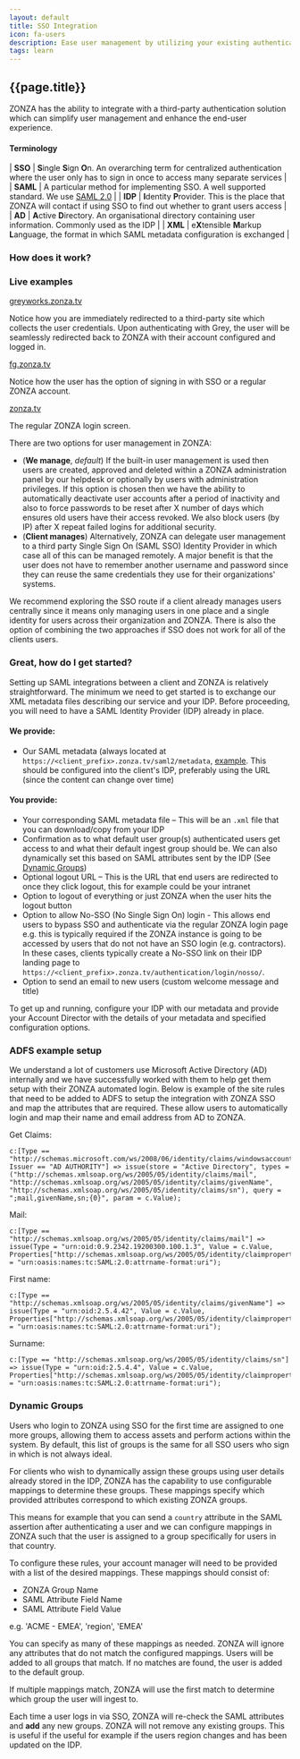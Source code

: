 ```yaml
---
layout: default
title: SSO Integration
icon: fa-users
description: Ease user management by utilizing your existing authentication solution
tags: learn
---
```


## <i class="fa {{page.icon}}"></i> {{page.title}}

ZONZA has the ability to integrate with a third-party authentication solution
which can simplify user management and enhance the end-user experience.

#### Terminology

| **SSO**   | **S**ingle **S**ign **O**n. An overarching term for centralized authentication where the user only has to sign in once to access many separate services |
| **SAML**  | A particular method for implementing SSO. A well supported standard. We use [SAML 2.0](http://en.wikipedia.org/wiki/SAML_2.0) |
| **IDP**   | **I**dentity **P**rovider. This is the place that ZONZA will contact if using SSO to find out whether to grant users access |
| **AD**    | **A**ctive **D**irectory. An organisational directory containing user information. Commonly used as the IDP |
| **XML**   | e**X**tensible **M**arkup **L**anguage, the format in which SAML metadata configuration is exchanged |

### How does it work?

<div class="pull-right">
<h3>Live examples</h3>
<p><a href="http://greyworks.zonza.tv">greyworks.zonza.tv <i class="fa fa-external-link"></i></a></p>
<p>Notice how you are immediately redirected to a third-party site which
collects the user credentials. Upon authenticating with Grey, the user will be
seamlessly redirected back to ZONZA with their account configured and logged
in.</p>
<p><a href="http://fg.zonza.tv">fg.zonza.tv <i class="fa fa-external-link"></i></a></p>
<p>Notice how the user has the option of signing in with SSO or a regular
ZONZA account.</p>
<p><a href="http://zonza.tv">zonza.tv <i class="fa fa-external-link"></i></a></p>
<p>The regular ZONZA login screen.</p>
</div>

There are two options for user management in ZONZA:

* (**We manage**, *default*) If the built-in user management is used then
   users are created, approved and deleted within a ZONZA administration panel
   by our helpdesk or optionally by users with administration privileges. If
   this option is chosen then we have the ability to automatically deactivate
   user accounts after a period of inactivity and also to force passwords to be
   reset after X number of days which ensures old users have their access
   revoked. We also block users (by IP) after X repeat failed logins for
   additional security.
* (**Client manages**) Alternatively, ZONZA can delegate user management to a
   third party Single Sign On (SAML SSO) Identity Provider in which case all of
   this can be managed remotely. A major benefit is that the user does not have
   to remember another username and password since they can reuse the same
   credentials they use for their organizations' systems.

We recommend exploring the SSO route if a client already manages users
centrally since it means only managing users in one place and a single identity
for users across their organization and ZONZA. There is also the option of
    combining the two approaches if SSO does not work for all of the clients
    users.

### Great, how do I get started?
Setting up SAML integrations between a client and ZONZA is relatively
straightforward. The minimum we need to get started is to exchange our XML
metadata files describing our service and your IDP. Before proceeding, you will
need to have a SAML Identity Provider (IDP) already in place.

#### We provide:
* Our SAML metadata (always located at
  `https://<client_prefix>.zonza.tv/saml2/metadata`,
  [example](https://zonza.tv/saml2/metadata). This should be configured into
  the client's IDP, preferably using   the URL (since the content can change
  over time)

#### You provide:
* Your corresponding SAML metadata file – This will be an `.xml` file that you
  can download/copy from your IDP
* Confirmation as to what default user group(s) authenticated users get access
  to and what their default ingest group should be. We can also dynamically set
  this based on SAML attributes sent by the IDP (See [Dynamic
  Groups](#dynamic-groups))
* Optional logout URL – This is the URL that end users are redirected to once
  they click logout, this for example could be your intranet
* Option to logout of everything or just ZONZA when the user hits the logout
  button
* Option to allow No-SSO (No Single Sign On) login - This allows end users to
  bypass SSO and authenticate via the regular ZONZA login page e.g. this is
  typically required if the ZONZA instance is going to be accessed by users
  that do not not have an SSO login (e.g. contractors). In these cases,
  clients typically create a No-SSO link on their IDP landing page to
  `https://<client_prefix>.zonza.tv/authentication/login/nosso/`.
* Option to send an email to new users (custom welcome message and title)

To get up and running, configure your IDP with our metadata and provide your
Account Director with the details of your metadata and specified configuration
options.

### ADFS example setup

We understand a lot of customers use Microsoft Active Directory (AD) internally and we
have successfully worked with them to help get them setup with their ZONZA automated
login. Below is example of the site rules that need to be added to ADFS to setup
the integration with ZONZA SSO and map the attributes that are required. These allow
users to automatically login and map their name and email address from AD to ZONZA.

Get Claims:
```
c:[Type == "http://schemas.microsoft.com/ws/2008/06/identity/claims/windowsaccountname", Issuer == "AD AUTHORITY"] => issue(store = "Active Directory", types = ("http://schemas.xmlsoap.org/ws/2005/05/identity/claims/mail", "http://schemas.xmlsoap.org/ws/2005/05/identity/claims/givenName", "http://schemas.xmlsoap.org/ws/2005/05/identity/claims/sn"), query = ";mail,givenName,sn;{0}", param = c.Value);
```

Mail: 
```
c:[Type == "http://schemas.xmlsoap.org/ws/2005/05/identity/claims/mail"] => issue(Type = "urn:oid:0.9.2342.19200300.100.1.3", Value = c.Value,  Properties["http://schemas.xmlsoap.org/ws/2005/05/identity/claimproperties/attributename"] = "urn:oasis:names:tc:SAML:2.0:attrname-format:uri");
```

First name:
```
c:[Type == "http://schemas.xmlsoap.org/ws/2005/05/identity/claims/givenName"] => issue(Type = "urn:oid:2.5.4.42", Value = c.Value, Properties["http://schemas.xmlsoap.org/ws/2005/05/identity/claimproperties/attributename"] = "urn:oasis:names:tc:SAML:2.0:attrname-format:uri");
```

Surname:
```
c:[Type == "http://schemas.xmlsoap.org/ws/2005/05/identity/claims/sn"] => issue(Type = "urn:oid:2.5.4.4", Value = c.Value, Properties["http://schemas.xmlsoap.org/ws/2005/05/identity/claimproperties/attributename"] = "urn:oasis:names:tc:SAML:2.0:attrname-format:uri");
```

### Dynamic Groups

Users who login to ZONZA using SSO for the first time are assigned to one more
groups, allowing them to access assets and perform actions within the system.
By default, this list of groups is the same for all SSO users who sign in
which is not always ideal.

For clients who wish to dynamically assign these groups using user details
already stored in the IDP, ZONZA has the capability to use configurable
mappings to determine these groups. These mappings specify which provided
attributes correspond to which existing ZONZA groups.

This means for example that you can send a `country` attribute in the SAML
assertion after authenticating a user and we can configure mappings in ZONZA
such that the user is assigned to a group specifically for users in that
country.

To configure these rules, your account manager will need to be provided with a
list of the desired mappings. These mappings should consist of:

* ZONZA Group Name
* SAML Attribute Field Name
* SAML Attribute Field Value

e.g. 'ACME - EMEA', 'region', 'EMEA'

You can specify as many of these mappings as needed. ZONZA will ignore any
attributes that do not match the configured mappings. Users will be added to
all groups that match. If no matches are found, the user is added to the
default group.

If multiple mappings match, ZONZA will use the first match to determine which
group the user will ingest to.

Each time a user logs in via SSO, ZONZA will re-check the SAML attributes and
**add** any new groups. ZONZA will not remove any existing groups. This is
useful if the useful for example if the users region changes and has been
updated on the IDP.
